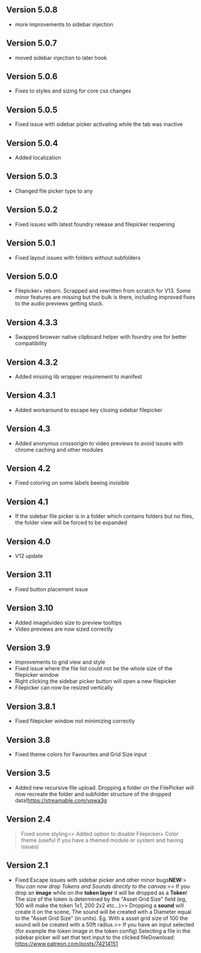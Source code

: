 ## Version 5.0.8
- more improvements to sidebar injection

## Version 5.0.7
- moved sidebar injection to later hook

## Version 5.0.6
- Fixes to styles and sizing for core css changes

## Version 5.0.5
- Fixed issue with sidebar picker activating while the tab was inactive

## Version 5.0.4
- Added localization

## Version 5.0.3
- Changed file picker type to any

## Version 5.0.2
- Fixed issues with latest foundry release and filepicker reopening

## Version 5.0.1
- Fixed layout issues with folders without subfolders

## Version 5.0.0
- Filepicker+ reborn. Scrapped and rewritten from scratch for V13. Some minor features are missing but the bulk is there, including improved fixes to the audio previews getting stuck.

## Version 4.3.3
- Swapped browser native clipboard helper with foundry one for better compatibility

## Version 4.3.2
- Added missing lib wrapper requirement to manifest

## Version 4.3.1
- Added workaround to escape key closing sidebar filepicker

## Version 4.3
- Added anonymus crossorigin to video previews to avoid issues with chrome caching and other modules

## Version 4.2
- Fixed coloring on some labels beeing invisible

## Version 4.1
- If the sidebar file picker is in a folder which contains folders but no files, the folder view will be forced to be expanded

## Version 4.0
- V12 update

## Version 3.11
- Fixed button placement issue

## Version 3.10
- Added image\video size to preview tooltips
- Video previews are now sized correctly

## Version 3.9
- Improvements to grid view and style
- Fixed issue where the file list could not be the whole size of the filepicker window
- Right clicking the sidebar picker button will open a new filepicker
- Filepicker can now be resized vertically

## Version 3.8.1
- Fixed filepicker window not minimizing correctly

## Version 3.8
- Fixed theme colors for Favourites and Grid Size input

## Version 3.5
- Added new recursive file upload. Dropping a folder on the FilePicker will now recreate the folder and subfolder structure of the dropped data!https://streamable.com/vqwa3g

## Version 2.4
> Fixed some styling>> Added option to disable Filepicker+ Color theme (useful if you have a themed module or system and having issues)

## Version 2.1
- Fixed Escape issues with sidebar picker and other minor bugs**NEW:**> *You can now drop Tokens and Sounds directly to the canvas:*>> If you drop an **image** while on the **token layer** it will be dropped as a **Token**! The size of the token is determined by the "Asset Grid Size" field (eg, 100 will make the token 1x1, 200 2x2 etc...)>> Dropping a **sound** will create it on the scene, The sound will be created with a Diameter equal to the "Asset Grid Size" (in units). Eg. With a asset grid size of 100 the sound will be created with a 50ft radius.>> If you have an input selected (for example the token image in the token config) Selecting a file in the sidebar picker will set that text input to the clicked fileDownload: https://www.patreon.com/posts/74214151

